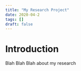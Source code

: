 ```yaml
---
title: "My Research Project"
date: 2020-04-2
tags: []
draft: false
---
```


# Introduction
Blah Blah Blah about my research